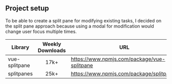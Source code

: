 ## Project setup

To be able to create a split pane for modifying existing tasks, I decided on the split pane approach because using a modal for modification would change user focus multiple times.

| Library | Weekly Downloads | URL 
| - | :-: | -
| vue-splitpane | 17k+ | https://www.npmjs.com/package/vue-splitpane
| splitpanes | 25k+ | https://www.npmjs.com/package/splitpanes